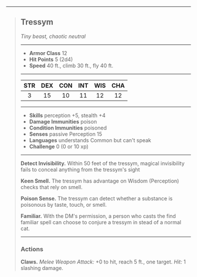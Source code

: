 ***
> ## Tressym
> *Tiny beast, chaotic neutral*
> 
> ***
> 
> - **Armor Class** 12
> - **Hit Points** 5 (2d4)
> - **Speed** 40 ft., climb 30 ft., fly 40 ft.
> 
> ***
> 
> |STR|DEX|CON|INT|WIS|CHA|
> |:---:|:---:|:---:|:---:|:---:|:---:|
> |3|15|10|11|12|12|
> 
> ***
> 
> - **Skills** perception +5, stealth +4
> - **Damage Immunities** poison
> - **Condition Immunities** poisoned
> - **Senses** passive Perception 15
> - **Languages** understands Common but can't speak
> - **Challenge** 0 (0 or 10 xp)
> 
> ***
> 
> **Detect Invisibility.** Within 50 feet of the tressym, magical invisibility fails to conceal anything from the tressym's sight
> 
> **Keen Smell.** The tressym has advantage on Wisdom (Perception) checks that rely on smell.
> 
> **Poison Sense.** The tressym can detect whether a substance is poisonous by taste, touch, or smell.
> 
> **Familiar.** With the DM's permission, a person who casts the find familiar spell can choose to conjure a tressym in­ stead of a normal cat.
> 
> ***
> 
> ### Actions
> **Claws.** *Melee Weapon Attack:* +0 to hit, reach 5 ft., one target. *Hit:* 1 slashing damage.